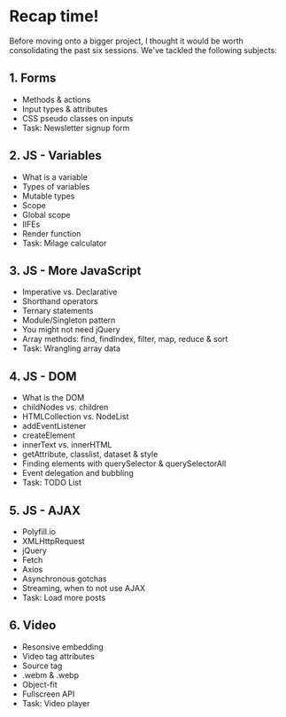 # Recap time!

Before moving onto a bigger project, I thought it would be worth consolidating the past six sessions. We've tackled the following subjects:

## 1. Forms
- Methods & actions
- Input types & attributes
- CSS pseudo classes on inputs
- Task: Newsletter signup form

## 2. JS - Variables
- What is a variable
- Types of variables
- Mutable types
- Scope
- Global scope
- IIFEs
- Render function
- Task: Milage calculator

## 3. JS - More JavaScript
- Imperative vs. Declarative
- Shorthand operators
- Ternary statements
- Module/Singleton pattern
- You might not need jQuery
- Array methods: find, findIndex, filter, map, reduce & sort
- Task: Wrangling array data

## 4. JS - DOM
- What is the DOM
- childNodes vs. children
- HTMLCollection vs. NodeList
- addEventListener
- createElement
- innerText vs. innerHTML
- getAttribute, classlist, dataset & style
- Finding elements with querySelector & querySelectorAll
- Event delegation and bubbling
- Task: TODO List

## 5. JS - AJAX
- Polyfill.io
- XMLHttpRequest
- jQuery
- Fetch
- Axios
- Asynchronous gotchas
- Streaming, when to not use AJAX
- Task: Load more posts

## 6. Video
- Resonsive embedding
- Video tag attributes
- Source tag
- .webm & .webp
- Object-fit
- Fullscreen API
- Task: Video player

